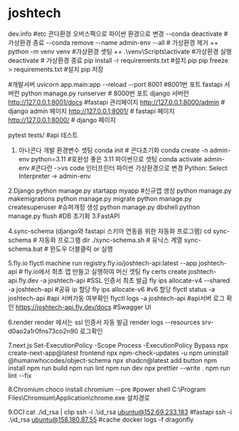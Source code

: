 # joshtech

dev.info
#etc
콘다환경 오버스팩으로 파이썬 환경으로 변경
--conda deactivate # 가상환경 종료
--conda remove --name admin-env --all # 가상환경 제거
++ python -m venv venv #가상환경 셋팅
++ .\venv\Scripts\activate #가상환경 실행
deactivate # 가상환경 종료
pip install -r requirements.txt #설치 pip
pip freeze > requirements.txt #설치 pip 저장

#개발서버
uvicorn app.main:app --reload --port 8001 #8001번 포트 fastapi 서버런
python manage.py runserver # 8000번 포트 django 서버런
http://127.0.0.1:8001/docs #fastapi 관리페이지
http://127.0.0.1:8000/admin # django admin 페이지
http://127.0.0.1:8001/ # fastapi 페이지
http://127.0.0.1:8000/ # django 페이지

pytest tests/ #api 테스트

1. 아나콘다 개발 환경변수 셋팅
   conda init # 콘다초기화
   conda create -n admin-env python=3.11 #호완성 좋은 3.11 파이썬으로 셋팅
   conda activate admin-env #콘다런
   ->vs code 인터프린터 파이썬 가상환경으로 변경 Python: Select Interpreter → admin-env

2.Django
python manage.py startapp myapp #신규앱 생성
python manage.py makemigrations
python manage.py migrate
python manage.py createsuperuser #슈퍼개정 생성
python manage.py dbshell
python manage.py flush #DB 초기화
3.FastAPI

4.sync-schema (django와 fastapi 스키마 연동을 위한 자동화 프로그램)
cd sync-schema # 자동화 프로그램 dir
./sync-schema.sh # 유닉스 계열
sync-schema.bat # 윈도우 더블클릭 or 실행

5.fly.io
flyctl machine run registry.fly.io/joshtech-api:latest --app joshtech-api # fly.io에서 최초 앱 만들고 실행하여 머신 셋팅
fly certs create joshtech-api.fly.dev -a joshtech-api #SSL 인증서 최초 발급
fly ips allocate-v4 --shared -a joshtech-api #공유 ip 할당
fly ips allocate-v6 #v6 할당
flyctl status -a joshtech-api #api 서버가동 여부확인
flyctl logs -a joshtech-api #api서버 로그 확인
https://joshtech-api.fly.dev/docs #Swagger UI

6.render
render 에서는 ssl 인증서 자동 발급
render logs --resources srv-d0ao2a1r0fns73co2n90 로그확인

7.next.js
Set-ExecutionPolicy -Scope Process -ExecutionPolicy Bypass
npx create-next-app@latest frontend
npx npm-check-updates -u
npm uninstall @humanwhocodes/object-schema
npx shadcn@latest add button
npm install
npm run build
npm run lint
npm run dev
npx prettier --write .
npm run lint --fix

8.Chromium
choco install chromium --pre #power shell
C:\Program Files\Chromium\Application\chrome.exe 설치경로

9.OCI
cat ./id_rsa | clip
ssh -i .\id_rsa ubuntu@152.69.233.183 #fastapi
ssh -i .\id_rsa ubuntu@158.180.87.55 #cache
docker logs -f dragonfly
